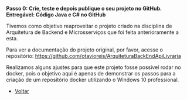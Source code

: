 **Passo 0: Crie, teste e depois publique o seu projeto no GitHub.** <br/>
**Entregável: Código Java e C# no GitHub**

Tivemos como objetivo reaproveitar o projeto criado na disciplina de Arquitetura de Backend e Microsserviços que foi feita anterioramente a esta. 

Para ver a documentação do projeto original, por favor, acesse o repositório:
https://github.com/otavioreis/ArquiteturaBackEndApiLivraria

Realizamos alguns ajustes para que este projeto fosse possível rodar no docker, pois o objetivo aqui é apenas de demonstrar os passos para a criação de um repositório docker utilizando o Windows 10 professional.

* [Voltar](README.md)
